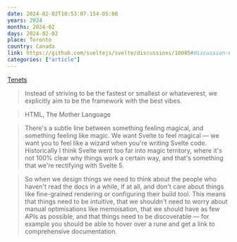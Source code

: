 ```yaml
---
date: 2024-02-02T10:53:07.154-05:00
years: 2024
months: 2024-02
days: 2024-02-02
place: Toronto
country: Canada
link: https://github.com/sveltejs/svelte/discussions/10085#discussion-6029409
categories: ["article"]
---
```

[Tenets](https://github.com/sveltejs/svelte/discussions/10085#discussion-6029409)

> Instead of striving to be the fastest or smallest or whateverest, we explicitly aim to be the framework with the best vibes.

> HTML, The Mother Language

> There's a subtle line between something feeling magical, and something feeling like magic. We want Svelte to feel magical — we want you to feel like a wizard when you're writing Svelte code. Historically I think Svelte went too far into magic territory, where it's not 100% clear why things work a certain way, and that's something that we're rectifying with Svelte 5.

> So when we design things we need to think about the people who haven't read the docs in a while, if at all, and don't care about things like fine-grained rendering or configuring their build tool. This means that things need to be intuitive, that we shouldn't need to worry about manual optimisations like memoisation, that we should have as few APIs as possible, and that things need to be discoverable — for example you should be able to hover over a rune and get a link to comprehensive documentation.
